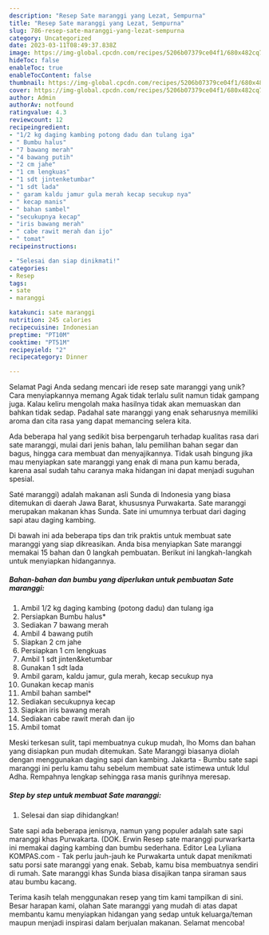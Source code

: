 ```yaml
---
description: "Resep Sate maranggi yang Lezat, Sempurna"
title: "Resep Sate maranggi yang Lezat, Sempurna"
slug: 786-resep-sate-maranggi-yang-lezat-sempurna
category: Uncategorized
date: 2023-03-11T08:49:37.838Z
image: https://img-global.cpcdn.com/recipes/5206b07379ce04f1/680x482cq70/sate-maranggi-foto-resep-utama.jpg
hideToc: false
enableToc: true
enableTocContent: false
thumbnail: https://img-global.cpcdn.com/recipes/5206b07379ce04f1/680x482cq70/sate-maranggi-foto-resep-utama.jpg
cover: https://img-global.cpcdn.com/recipes/5206b07379ce04f1/680x482cq70/sate-maranggi-foto-resep-utama.jpg
author: Admin
authorAv: notfound
ratingvalue: 4.3
reviewcount: 12
recipeingredient:
- "1/2 kg daging kambing potong dadu dan tulang iga"
- " Bumbu halus"
- "7 bawang merah"
- "4 bawang putih"
- "2 cm jahe"
- "1 cm lengkuas"
- "1 sdt jintenketumbar"
- "1 sdt lada"
- " garam kaldu jamur gula merah kecap secukup nya"
- " kecap manis"
- " bahan sambel"
- "secukupnya kecap"
- "iris bawang merah"
- " cabe rawit merah dan ijo"
- " tomat"
recipeinstructions:

- "Selesai dan siap dinikmati!"
categories:
- Resep
tags:
- sate
- maranggi

katakunci: sate maranggi 
nutrition: 245 calories
recipecuisine: Indonesian
preptime: "PT10M"
cooktime: "PT51M"
recipeyield: "2"
recipecategory: Dinner

---
```



Selamat Pagi Anda sedang mencari ide resep sate maranggi yang unik? Cara menyiapkannya memang Agak tidak terlalu sulit namun tidak gampang juga. Kalau keliru mengolah maka hasilnya tidak akan memuaskan dan bahkan tidak sedap. Padahal sate maranggi yang enak seharusnya memiliki aroma dan cita rasa yang dapat memancing selera kita.


Ada beberapa hal yang sedikit bisa berpengaruh terhadap kualitas rasa dari sate maranggi, mulai dari jenis bahan, lalu pemilihan bahan segar dan bagus, hingga cara membuat dan menyajikannya. Tidak usah bingung jika mau menyiapkan sate maranggi yang enak di mana pun kamu berada, karena asal sudah tahu caranya maka hidangan ini dapat menjadi suguhan spesial.

Saté maranggi) adalah makanan asli Sunda di Indonesia yang biasa ditemukan di daerah Jawa Barat, khususnya Purwakarta. Sate maranggi merupakan makanan khas Sunda. Sate ini umumnya terbuat dari daging sapi atau daging kambing.


Di bawah ini ada beberapa tips dan trik praktis untuk membuat sate maranggi yang siap dikreasikan. Anda bisa menyiapkan Sate maranggi memakai 15 bahan dan 0 langkah pembuatan. Berikut ini langkah-langkah untuk menyiapkan hidangannya.

<!--inarticleads1-->

##### Bahan-bahan dan bumbu yang diperlukan untuk pembuatan Sate maranggi:

1. Ambil 1/2 kg daging kambing (potong dadu) dan tulang iga
1. Persiapkan  Bumbu halus*
1. Sediakan 7 bawang merah
1. Ambil 4 bawang putih
1. Siapkan 2 cm jahe
1. Persiapkan 1 cm lengkuas
1. Ambil 1 sdt jinten&amp;ketumbar
1. Gunakan 1 sdt lada
1. Ambil  garam, kaldu jamur, gula merah, kecap secukup nya
1. Gunakan  kecap manis
1. Ambil  bahan sambel*
1. Sediakan secukupnya kecap
1. Siapkan iris bawang merah
1. Sediakan  cabe rawit merah dan ijo
1. Ambil  tomat


Meski terkesan sulit, tapi membuatnya cukup mudah, lho Moms dan bahan yang disiapkan pun mudah ditemukan. Sate Maranggi biasanya diolah dengan menggunakan daging sapi dan kambing. Jakarta - Bumbu sate sapi maranggi ini perlu kamu tahu sebelum membuat sate istimewa untuk Idul Adha. Rempahnya lengkap sehingga rasa manis gurihnya meresap. 

<!--inarticleads2-->

##### Step by step untuk membuat Sate maranggi:


1. Selesai dan siap dihidangkan!

Sate sapi ada beberapa jenisnya, namun yang populer adalah sate sapi maranggi khas Purwakarta. (DOK. Erwin Resep sate maranggi purwarkarta ini memakai daging kambing dan bumbu sederhana. Editor Lea Lyliana KOMPAS.com - Tak perlu jauh-jauh ke Purwakarta untuk dapat menikmati satu porsi sate maranggi yang enak. Sebab, kamu bisa membuatnya sendiri di rumah. Sate maranggi khas Sunda biasa disajikan tanpa siraman saus atau bumbu kacang. 

Terima kasih telah menggunakan resep yang tim kami tampilkan di sini. Besar harapan kami, olahan Sate maranggi yang mudah di atas dapat membantu kamu menyiapkan hidangan yang sedap untuk keluarga/teman maupun menjadi inspirasi dalam berjualan makanan. Selamat mencoba!
